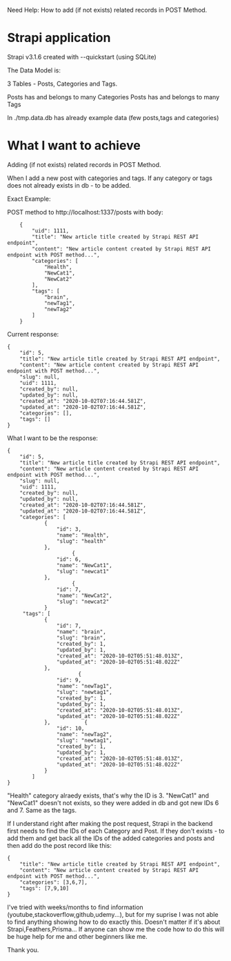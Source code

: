 Need Help: How to add (if not exists) related records in POST Method.

# Strapi application

Strapi v3.1.6 created with --quickstart (using SQLite)

The Data Model is:

3 Tables - Posts, Categories and Tags.

Posts has and belongs to many Categories
Posts has and belongs to many Tags

In ./tmp.data.db has already example data (few posts,tags and categories)

# What I want to achieve

Adding (if not exists) related records in POST Method.

When I add a new post with categories and tags. If any category or tags does not already exists in db - to be added.

Exact Example:

POST method to http://localhost:1337/posts with body:

```
    {
        "uid": 1111,
        "title": "New article title created by Strapi REST API endpoint",
        "content": "New article content created by Strapi REST API endpoint with POST method...",
        "categories": [
            "Health",
            "NewCat1",
            "NewCat2"
        ],
        "tags": [
            "brain",
            "newTag1",
            "newTag2"
        ]
    }
```

Current response:

```
{
    "id": 5,
    "title": "New article title created by Strapi REST API endpoint",
    "content": "New article content created by Strapi REST API endpoint with POST method...",
    "slug": null,
    "uid": 1111,
    "created_by": null,
    "updated_by": null,
    "created_at": "2020-10-02T07:16:44.581Z",
    "updated_at": "2020-10-02T07:16:44.581Z",
    "categories": [],
    "tags": []
}
```

What I want to be the response:

```
{
    "id": 5,
    "title": "New article title created by Strapi REST API endpoint",
    "content": "New article content created by Strapi REST API endpoint with POST method...",
    "slug": null,
    "uid": 1111,
    "created_by": null,
    "updated_by": null,
    "created_at": "2020-10-02T07:16:44.581Z",
    "updated_at": "2020-10-02T07:16:44.581Z",
    "categories": [
            {
                "id": 3,
                "name": "Health",
                "slug": "health"
            },
                     {
                "id": 6,
                "name": "NewCat1",
                "slug": "newcat1"
            },
                     {
                "id": 7,
                "name": "NewCat2",
                "slug": "newcat2"
            }
     "tags": [
            {
                "id": 7,
                "name": "brain",
                "slug": "brain",
                "created_by": 1,
                "updated_by": 1,
                "created_at": "2020-10-02T05:51:48.013Z",
                "updated_at": "2020-10-02T05:51:48.022Z"
            },
                       {
                "id": 9,
                "name": "newTag1",
                "slug": "newtag1",
                "created_by": 1,
                "updated_by": 1,
                "created_at": "2020-10-02T05:51:48.013Z",
                "updated_at": "2020-10-02T05:51:48.022Z"
            },           {
                "id": 10,
                "name": "newTag2",
                "slug": "newtag1",
                "created_by": 1,
                "updated_by": 1,
                "created_at": "2020-10-02T05:51:48.013Z",
                "updated_at": "2020-10-02T05:51:48.022Z"
            }
        ]
}
```
"Health" category alraedy exists, that's why the ID is 3. "NewCat1" and "NewCat1" doesn't not exists, so they were added in db and got new IDs 6 and 7.
Same as the tags.

If I understand right after making the post request, Strapi in the backend first needs to find the IDs of each Category and Post. If they don't exists - to add them and get back all the IDs of the added categories and posts and then add do the post record like this:

```
{
    "title": "New article title created by Strapi REST API endpoint",
    "content": "New article content created by Strapi REST API endpoint with POST method...",
    "categories": [3,6,7],
    "tags": [7,9,10]
}
```

I've tried with weeks/months to find information (youtube,stackoverflow,github,udemy...), but for my suprise I was not able to find anything showing how to do exactly this. Doesn't matter if it's about Strapi,Feathers,Prisma... If anyone can show me the code how to do this will be huge help for me and other beginners like me.

Thank you.
